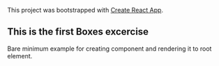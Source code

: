 This project was bootstrapped with [Create React App](https://github.com/facebook/create-react-app).

## This is the first Boxes excercise

Bare minimum example for creating component and rendering it to root element.

